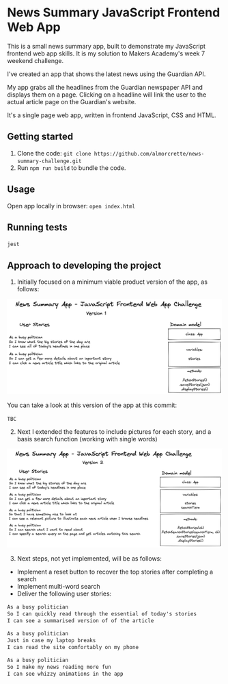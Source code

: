 # News Summary JavaScript Frontend Web App

This is a small news summary app, built to demonstrate my JavaScript frontend web app skills. It is my solution to Makers Academy's week 7 weekend challenge.

I've created an app that shows the latest news using the Guardian API.

My app grabs all the headlines from the Guardian newspaper API and displays them on a
page. Clicking on a headline will link the user to the actual article page on the Guardian's website.

It's a single page web app, written in frontend JavaScript, CSS and HTML.

## Getting started

1. Clone the code: `git clone https://github.com/almorcrette/news-summary-challenge.git`
2. Run `npm run build` to bundle the code.

## Usage

Open app locally in browser: `open index.html`

## Running tests

`jest`

## Approach to developing the project

1. Initially focused on a minimum viable product version of the app, as follows:

![](/assets/NewsSummaryApp_v1.excalidraw.png)

You can take a look at this version of the app at this commit:

`TBC`

2. Next I extended the features to include pictures for each story, and a basis search function (working with single words)

![](/assets/NewsSummaryApp_v2.excalidraw.png)

3. Next steps, not yet implemented, will be as follows:

* Implement a reset button to recover the top stories after completing a search
* Implement multi-word search
* Deliver the following user stories:

```
As a busy politician
So I can quickly read through the essential of today's stories
I can see a summarised version of of the article 
```

```
As a busy politician
Just in case my laptop breaks
I can read the site comfortably on my phone
```

```
As a busy politician
So I make my news reading more fun
I can see whizzy animations in the app
```